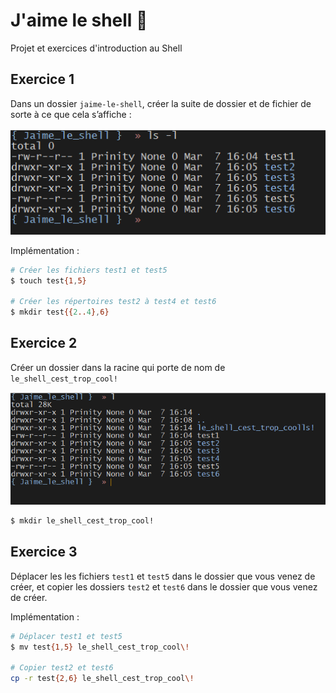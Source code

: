 # J'aime le shell 🦀

Projet et exercices d'introduction au Shell

## Exercice 1

Dans un dossier `jaime-le-shell`, créer la suite de dossier et de fichier de sorte à ce que cela s’affiche :

![Résultat attendu Exercice 1](./assets/img/ex1.png)

Implémentation :

```bash
# Créer les fichiers test1 et test5
$ touch test{1,5}

# Créer les répertoires test2 à test4 et test6
$ mkdir test{{2..4},6}
```

## Exercice 2

Créer un dossier dans la racine qui porte de nom de `le_shell_cest_trop_cool!`

![Résultat attendu Exercice 2](./assets/img/ex2.png)

```bash
$ mkdir le_shell_cest_trop_cool!
```

## Exercice 3

Déplacer les les fichiers `test1` et `test5` dans le dossier que vous venez de créer, et copier les dossiers `test2` et `test6` dans le dossier que vous venez de créer.

Implémentation :

```bash
# Déplacer test1 et test5
$ mv test{1,5} le_shell_cest_trop_cool\!

# Copier test2 et test6
cp -r test{2,6} le_shell_cest_trop_cool\!
```
